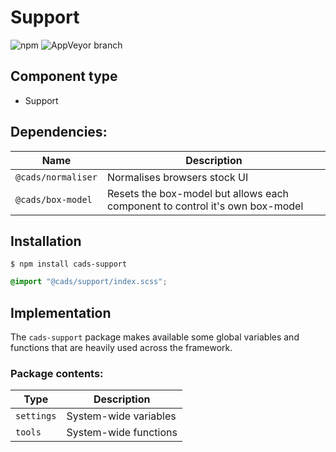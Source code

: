# Support

![npm](https://img.shields.io/npm/v/:package.svg)
![AppVeyor branch](https://img.shields.io/appveyor/ci/:user/:repo/:branch.svg)

## Component type

- Support

## Dependencies:

| Name               | Description                                                                  |
| ------------------ | ---------------------------------------------------------------------------- |
| `@cads/normaliser` | Normalises browsers stock UI                                                 |
| `@cads/box-model`  | Resets the box-model but allows each component to control it's own box-model |

## Installation

```
$ npm install cads-support
```

```scss
@import "@cads/support/index.scss";
```

## Implementation

The `cads-support` package makes available some global variables and functions that are heavily used across the framework.

### Package contents:

| Type       | Description                            |
| ---------- | -------------------------------------- |
| `settings` | System-wide variables                  |
| `tools`    | System-wide functions                  |
